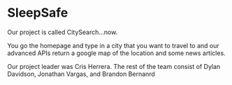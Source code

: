 # SleepSafe

Our project is called CitySearch...now.

You go the homepage and type in a city that you want to travel to and our advanced APIs return a google map of the location and some news articles. 

Our project leader was Cris Herrera. The rest of the team consist of Dylan Davidson, Jonathan Vargas, and Brandon Bernanrd
